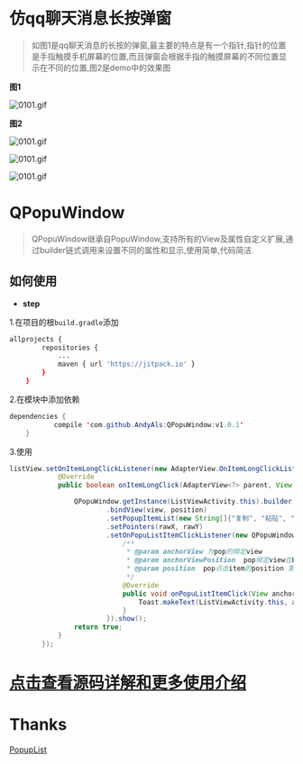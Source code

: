 
# 仿qq聊天消息长按弹窗


> 如图1是qq聊天消息的长按的弹窗,最主要的特点是有一个指针,指针的位置是手指触摸手机屏幕的位置,而且弹窗会根据手指的触摸屏幕的不同位置显示在不同的位置,图2是demo中的效果图


**图1**

![0101.gif](./img/11111.png "s")


**图2**

![0101.gif](./img/001.gif "s")

![0101.gif](./img/002.gif "s")

![0101.gif](./img/003.gif "s")

# QPopuWindow

> QPopuWindow继承自PopuWindow,支持所有的View及属性自定义扩展,通过builder链式调用来设置不同的属性和显示,使用简单,代码简洁.

## 如何使用

- **step**

1.在项目的根`build.gradle`添加

```bash
allprojects {
		repositories {
			...
			maven { url 'https://jitpack.io' }
		}
	}
```
2.在模块中添加依赖

```java
dependencies {
	       compile 'com.github.AndyAls:QPopuWindow:v1.0.1'
	}
```

3.使用

```java
listView.setOnItemLongClickListener(new AdapterView.OnItemLongClickListener() {
            @Override
            public boolean onItemLongClick(AdapterView<?> parent, View view, int position, long id) {

                QPopuWindow.getInstance(ListViewActivity.this).builder
                        .bindView(view, position)
                        .setPopupItemList(new String[]{"复制", "粘贴", "转发", "更多...."})
                        .setPointers(rawX, rawY)
                        .setOnPopuListItemClickListener(new QPopuWindow.OnPopuListItemClickListener() {
                            /**
                             * @param anchorView 为pop的绑定view
                             * @param anchorViewPosition  pop绑定view在ListView的position
                             * @param position  pop点击item的position 第一个位置索引为0
                             */
                            @Override
                            public void onPopuListItemClick(View anchorView, int anchorViewPosition, int position) {
                                Toast.makeText(ListViewActivity.this, anchorViewPosition + "---->" + position, Toast.LENGTH_SHORT).show();
                            }
                        }).show();
                return true;
            }
        });
```

# [点击查看源码详解和更多使用介绍](http://blog.csdn.net/andy_l1/article/details/79610003)

# Thanks
[PopupList](https://github.com/shangmingchao/PopupList)








